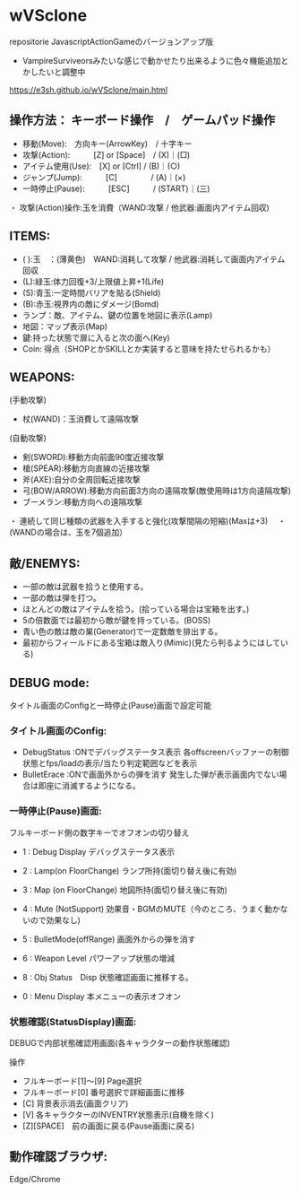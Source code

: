 # wVSclone
repositorie JavascriptActionGameのバージョンアップ版
- VampireSurviveorsみたいな感じで動かせたり出来るように色々機能追加とかしたいと調整中

https://e3sh.github.io/wVSclone/main.html

## 操作方法： キーボード操作　/　ゲームパッド操作
- 移動(Move):　方向キー(ArrowKey)　/ 十字キー
- 攻撃(Action):　　　[Z] or [Space]　/ (X)｜(□)
- アイテム使用(Use):　[X] or [Ctrl]  / (B)｜(○)
- ジャンプ(Jump):　　　[C]　　　　    / (A)｜(×)
- 一時停止(Pause):　　　[ESC]　　　/ (START)｜(三)  

・ 攻撃(Action)操作:玉を消費（WAND:攻撃 / 他武器:画面内アイテム回収)

## ITEMS:
- ( ):玉　：(薄黄色)　WAND:消耗して攻撃 / 他武器:消耗して画面内アイテム回収
- (L):緑玉:体力回復+3/上限値上昇+1(Life)
- (S):青玉:一定時間バリアを貼る(Shield)
- (B):赤玉:視界内の敵にダメージ(Bomd)
- ランプ：敵、アイテム、鍵の位置を地図に表示(Lamp)
- 地図：マップ表示(Map)
- 鍵:持った状態で扉に入ると次の面へ(Key)
- Coin: 得点（SHOPとかSKILLとか実装すると意味を持たせられるかも）

## WEAPONS:
(手動攻撃)
- 杖(WAND)：玉消費して遠隔攻撃
　
 
(自動攻撃)
- 剣(SWORD):移動方向前面90度近接攻撃　
- 槍(SPEAR):移動方向直線の近接攻撃　
- 斧(AXE):自分の全周回転近接攻撃　
- 弓(BOW/ARROW):移動方向前面3方向の遠隔攻撃(敵使用時は1方向遠隔攻撃)　
- ブーメラン:移動方向への遠隔攻撃　

・ 連続して同じ種類の武器を入手すると強化(攻撃間隔の短縮)(Maxは+3)　
・ (WANDの場合は、玉を7個追加）

## 敵/ENEMYS:
- 一部の敵は武器を拾うと使用する。
- 一部の敵は弾を打つ。
- ほとんどの敵はアイテムを拾う。(拾っている場合は宝箱を出す。)
- 5の倍数面では最初から敵が鍵を持っている。(BOSS)
- 青い色の敵は敵の巣(Generator)で一定数敵を排出する。
- 最初からフィールドにある宝箱は敵入り(Mimic)(見たら判るようにはしている)

## DEBUG mode:
タイトル画面のConfigと一時停止(Pause)画面で設定可能

### タイトル画面のConfig:
- DebugStatus :ONでデバッグステータス表示
  各offscreenバッファーの制御状態とfps/loadの表示/当たり判定範囲などを表示
- BulletErace :ONで画面外からの弾を消す
  発生した弾が表示画面内でない場合は即座に消滅するようになる。


### 一時停止(Pause)画面:
フルキーボード側の数字キーでオフオンの切り替え
　
- 1 : Debug Display        デバッグステータス表示　    
- 2 : Lamp(on FloorChange) ランプ所持(面切り替え後に有効) 　
- 3 : Map (on FloorChange) 地図所持(面切り替え後に有効)　 
- 4 : Mute (NotSupport)    効果音・BGMのMUTE（今のところ、うまく動かないので効果なし) 
- 5 : BulletMode(offRange) 画面外からの弾を消す　 
- 6 : Weapon Level         パワーアップ状態の増減
- 8 : Obj Status　Disp     状態確認画面に推移する。　 

- 0 : Menu Display         本メニューの表示オフオン 　


### 状態確認(StatusDisplay)画面:
DEBUGで内部状態確認用画面(各キャラクターの動作状態確認)

操作
- フルキーボード[1]～[9] Page選択
- フルキーボード[0]      番号選択で詳細画面に推移 　
- [C]  背景表示消去(画面クリア)　　　　
- [V]  各キャラクターのINVENTRY状態表示(自機を除く)　　　　　
- [Z][SPACE]　前の画面に戻る(Pause画面に戻る)


## 動作確認ブラウザ: 
Edge/Chrome
